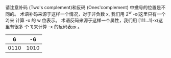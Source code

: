 请注意补码 (Two's complement)和反码 (Ones'complement) 中撇号的位置是不同的。
术语补码来源于这样一个情况，对于非负数 x, 我们用 2<sup>w</sup> -x(这里只有一个 2)来 计算 -x 的 w 位表示。
术语反码来源于这样一个属性，我们用 [111...1]-x(这里有很多 个 1)来计算 -x 的反码表示 。

| 6               | -6            | 
| --------------- | --------------- | 
| 0110 | 1010 | --------------- |
